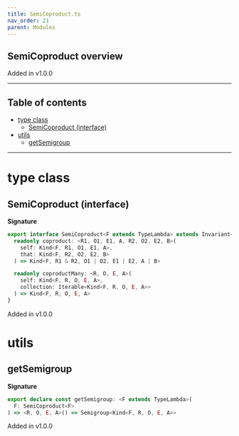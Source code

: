 ```yaml
---
title: SemiCoproduct.ts
nav_order: 21
parent: Modules
---
```


## SemiCoproduct overview

Added in v1.0.0

---

<h2 class="text-delta">Table of contents</h2>

- [type class](#type-class)
  - [SemiCoproduct (interface)](#semicoproduct-interface)
- [utils](#utils)
  - [getSemigroup](#getsemigroup)

---

# type class

## SemiCoproduct (interface)

**Signature**

```ts
export interface SemiCoproduct<F extends TypeLambda> extends Invariant<F> {
  readonly coproduct: <R1, O1, E1, A, R2, O2, E2, B>(
    self: Kind<F, R1, O1, E1, A>,
    that: Kind<F, R2, O2, E2, B>
  ) => Kind<F, R1 & R2, O1 | O2, E1 | E2, A | B>

  readonly coproductMany: <R, O, E, A>(
    self: Kind<F, R, O, E, A>,
    collection: Iterable<Kind<F, R, O, E, A>>
  ) => Kind<F, R, O, E, A>
}
```

Added in v1.0.0

# utils

## getSemigroup

**Signature**

```ts
export declare const getSemigroup: <F extends TypeLambda>(
  F: SemiCoproduct<F>
) => <R, O, E, A>() => Semigroup<Kind<F, R, O, E, A>>
```

Added in v1.0.0
